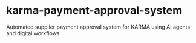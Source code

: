 # karma-payment-approval-system
Automated supplier payment approval system for KARMA using AI agents and digital workflows
